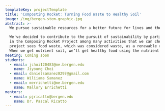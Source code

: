 ```yaml
---
templateKey: projectTemplate
title: 'Composting Rocket: Turning Food Waste to Healthy Soil'
image: /img/bergen-stem-graphic.jpg
abstract: >-
  We pursue sustainable resources for a better future for lives and the earth.

  We've decided to contribute to the pursuit of sustainability by participating
  in the Composing Rocket Project among many activities that we can choose. Our
  project sees food waste, which was considered waste, as a renewable resource.
  When we get nutrient soil, we’ll get healthy food using the nutrient soil.
meeting: Coming soon
students:
  - email: jchoi120483@me.bergen.edu
    name: Jiyoung Choi
  - email: danielsamanez0297@gmail.com
    name: Wiliiams Samanez
  - email: merrichetti@me.bergen.edu
    name: Mallory Errichetti
mentors:
  - email: pjricatto@bergen.edu
    name: Dr. Pascal Ricatto
---
```



